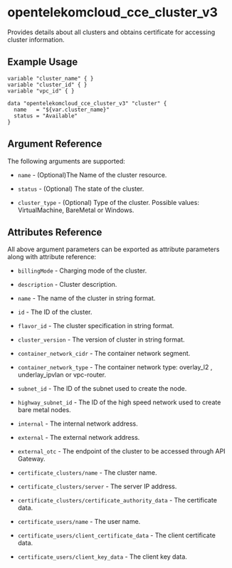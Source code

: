 # opentelekomcloud_cce_cluster_v3

Provides details about all clusters and obtains certificate for accessing cluster information.

## Example Usage

```hcl
variable "cluster_name" { }
variable "cluster_id" { }
variable "vpc_id" { }

data "opentelekomcloud_cce_cluster_v3" "cluster" {
  name   = "${var.cluster_name}"
  status = "Available"
}
```

## Argument Reference

The following arguments are supported:

* `name` -  (Optional)The Name of the cluster resource.

* `status` - (Optional) The state of the cluster.

* `cluster_type` - (Optional) Type of the cluster. Possible values: VirtualMachine, BareMetal or Windows.

## Attributes Reference

All above argument parameters can be exported as attribute parameters along with attribute reference:

* `billingMode` - Charging mode of the cluster.

* `description` - Cluster description.

* `name` - The name of the cluster in string format.

* `id` - The ID of the cluster.
  
* `flavor_id` - The cluster specification in string format.

* `cluster_version` - The version of cluster in string format.

* `container_network_cidr` - The container network segment.

* `container_network_type` - The container network type: overlay_l2 , underlay_ipvlan or vpc-router.
  
* `subnet_id` - The ID of the subnet used to create the node.

* `highway_subnet_id` - The ID of the high speed network used to create bare metal nodes.

* `internal` - The internal network address.

* `external` - The external network address.

* `external_otc` - The endpoint of the cluster to be accessed through API Gateway.

* `certificate_clusters/name` - The cluster name.

* `certificate_clusters/server` - The server IP address.

* `certificate_clusters/certificate_authority_data` - The certificate data.

* `certificate_users/name` - The user name.

* `certificate_users/client_certificate_data` - The client certificate data.

* `certificate_users/client_key_data` - The client key data.
